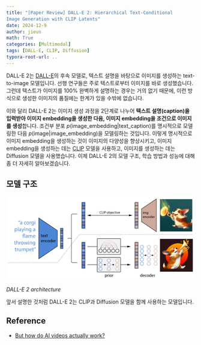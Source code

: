 ```yaml
---
title: "[Paper Review] DALL-E 2: Hierarchical Text-Conditional
Image Generation with CLIP Latents"
date: 2024-12-9
author: jieun
math: True
categories: [Multimodal]
tags: [DALL-E, CLIP, Diffusion]
typora-root-url: ..
---
```


DALL-E 2는 [DALL-E](https://jieun121070.github.io/posts/DALL-E/)의 후속 모델로, 텍스트 설명을 바탕으로 이미지를 생성하는 text-to-image 모델입니다. 선행 연구들은 주로 텍스트로부터 이미지를 바로 생성했습니다. 그런데 텍스트가 이미지를 100% 완벽하게 설명하는 경우는 거의 없기 때문에, 이런 방식으로 생성한 이미지의 품질에는 한계가 있을 수밖에 없습니다.

이와 달리 DALL-E 2는 이미지 생성 과정을 2단계로 나누어 **텍스트 설명(caption)을 입력받아 이미지 embedding을 생성한 다음, 이미지 embedding을 조건으로 이미지를 생성**합니다. 조건부 분포 $p(\text{image\_embedding} \vert \text{text\_caption})$를 명시적으로 모델링한 다음 $p(\text{image} \vert \text{image\_embedding})$을 모델링하는 것입니다. 이렇게 명시적으로 이미지 embedding을 생성하는 것이 이미지의 다양성을 향상시키고,  이미지 embedding을 생성하는 데는 [CLIP](https://jieun121070.github.io/posts/CLIP/) 모델을 사용하고, 이미지를 생성하는 데는 Diffusion 모델을 사용했습니다. 이제 DALL-E 2의 모델 구조, 학습 방법과 성능에 대해 좀 더 자세히 알아보겠습니다. 

## 모델 구조

![](/assets/img/diffusion/dalle-2.png)

_DALL-E 2 architecture_

앞서 설명한 것처럼 DALL-E 2는 CLIP과 Diffusion 모델을 함께 사용하는 모델입니다.

## Reference

- [But how do AI videos actually work?](https://www.youtube.com/watch?v=iv-5mZ_9CPY)